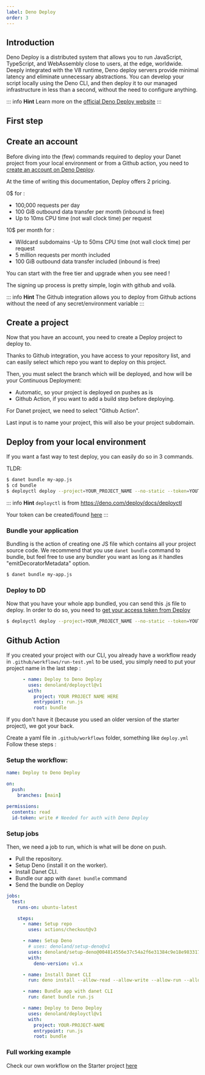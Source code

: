 ```yaml
---
label: Deno Deploy
order: 3
---
```

## Introduction

Deno Deploy is a distributed system that allows you to run JavaScript, TypeScript, and WebAssembly close to users, at the edge, worldwide. Deeply integrated with the V8 runtime, Deno deploy servers provide minimal latency and eliminate unnecessary abstractions. You can develop your script locally using the Deno CLI, and then deploy it to our managed infrastructure in less than a second, without the need to configure anything.

::: info **Hint**
Learn more on the [official Deno Deploy website](https://deno.com/deploy)
:::


## First step


## Create an account 
Before diving into the (few) commands required to deploy your Danet project from your local environment or from a Github action, you need to [create an account on Deno Deploy](https://deno.com/deploy/pricing).

At the time of writing this documentation, Deploy offers 2 pricing.

0$ for : 
- 100,000 requests per day
- 100 GiB outbound data transfer per month (inbound is free)
- Up to 10ms CPU time (not wall clock time) per request

10$ per month for :

- Wildcard subdomains
-Up to 50ms CPU time (not wall clock time) per request
- 5 million requests per month included
- 100 GiB outbound data transfer included (inbound is free)

You can start with the free tier and upgrade when you see need !

The signing up process is pretty simple, login with github and voilà.

::: info **Hint**
The Github integration allows you to deploy from Github actions without the need of any secret/environment variable
:::

## Create a project

Now that you have an account, you need to create a Deploy project to deploy to.

Thanks to Github integration, you have access to your repository list, and can easily select which repo you want to deploy on this project.

Then, you must select the branch which will be deployed, and how will be your Continuous Deployment:
- Automatic, so your project is deployed on pushes as is
- Github Action, if you want to add a build step before deploying.

For Danet project, we need to select "Github Action".

Last input is to name your project, this will also be your project subdomain.


## Deploy from your local environment

If you want a fast way to test deploy, you can easily do so in 3 commands.

TLDR: 

```bash
$ danet bundle my-app.js
$ cd bundle
$ deployctl deploy --project=YOUR_PROJECT_NAME --no-static --token=YOUTOKEN my-app.js
```

::: info **Hint**
`deployctl` is from https://deno.com/deploy/docs/deployctl

Your token can be created/found [here](https://dash.deno.com/account#access-tokens)
:::


### Bundle your application
Bundling is the action of creating one JS file which contains all your project source code.
 We recommend that you use `danet bundle` command to bundle, but feel free to use any bundler you want as long as it handles "emitDecoratorMetadata" option.

```bash
$ danet bundle my-app.js
```
### Deploy to DD
Now that you have your whole app bundled, you can send this .js file to deploy.
In order to do so, you need to [get your access token from Deploy](https://dash.deno.com/account#access-tokens)
```bash
$ deployctl deploy --project=YOUR_PROJECT_NAME --no-static --token=YOUTOKEN my-app.js
```

## Github Action

If you created your project with our CLI, you already have a workflow ready in `.github/workflows/run-test.yml` to be used, you simply need to put your project name in the last step :

```yaml
      - name: Deploy to Deno Deploy
        uses: denoland/deployctl@v1
        with:
          project: YOUR PROJECT NAME HERE
          entrypoint: run.js
          root: bundle
```

If you don't have it (because you used an older version of the starter project), we got your back. 

Create a yaml file in `.github/workflows` folder, something like `deploy.yml` Follow these steps : 

### Setup the workflow:

```yaml
name: Deploy to Deno Deploy

on:
  push:
    branches: [main]

permissions:
  contents: read
  id-token: write # Needed for auth with Deno Deploy
```
### Setup jobs

Then, we need a job to run, which is what will be done on push. 

- Pull the repository.
- Setup Deno (install it on the worker).
- Install Danet CLI.
- Bundle our app with `danet bundle` command
- Send the bundle on Deploy

```yaml
jobs:
  test:
    runs-on: ubuntu-latest

    steps:
      - name: Setup repo
        uses: actions/checkout@v3

      - name: Setup Deno
        # uses: denoland/setup-deno@v1
        uses: denoland/setup-deno@004814556e37c54a2f6e31384c9e18e983317366
        with:
          deno-version: v1.x

      - name: Install Danet CLI
        run: deno install --allow-read --allow-write --allow-run --allow-env -n danet https://deno.land/x/danet_cli/main.ts

      - name: Bundle app with danet CLI
        run: danet bundle run.js

      - name: Deploy to Deno Deploy
        uses: denoland/deployctl@v1
        with:
          project: YOUR-PROJECT-NAME
          entrypoint: run.js
          root: bundle
```

### Full working example

Check our own workflow on the Starter project [here](https://github.com/Savory/Danet-Starter/blob/main/.github/workflows/run-tests.yml)

